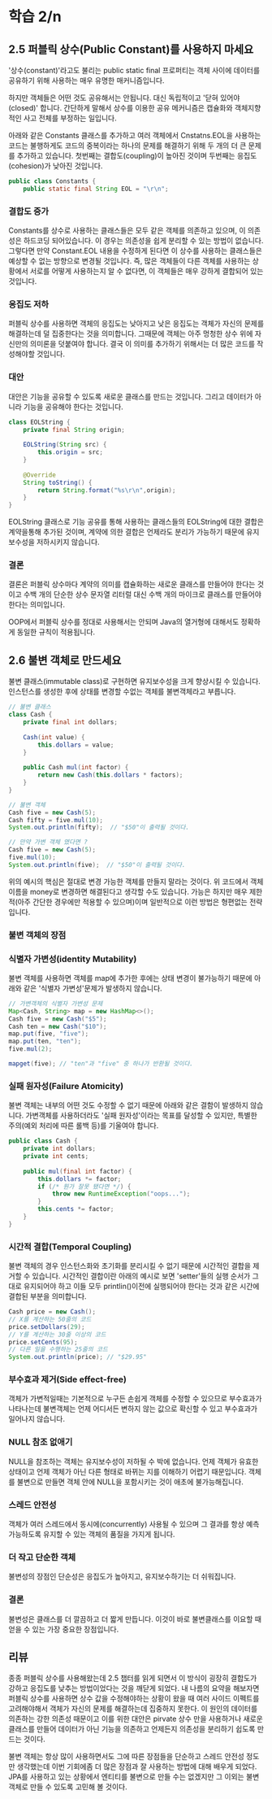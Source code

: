 # 학습 2/n

## 2.5 퍼블릭 상수(Public Constant)를 사용하지 마세요

'상수(constant)'라고도 불리는 public static final 프로퍼티는 객체 사이에 데이터를 공유하기 위해 사용하는 매우 유명한 매커니즘입니다.

하지만 객체들은 어떤 것도 공유해서는 안됩니다. 대신 독립적이고 '닫혀 있어야 (closed)' 합니다.
간단하게 말해서 상수를 이용한 공유 메커니즘은 캡슐화와 객체지향적인 사고 전체를 부정하는 일입니다.

아래와 같은 Constants 클래스를 추가하고 여러 객체에서 Cnstatns.EOL을 사용하는 코드는 불행하게도 코드의 중복이라는 하나의 문제를 해결하기 위해 두 개의 더 큰 문제를 추가하고 있습니다.
첫번째는 결합도(coupling)이 높아진 것이며 두번째는 응집도(cohesion)가 낮아진 것입니다.

```java
public class Constants {
    public static final String EOL = "\r\n";
```

### 결합도 증가

Constants를 상수로 사용하는 클래스들은 모두 같은 객체를 의존하고 있으며, 이 의존성은 하드코딩 되어있습니다. 이 경우는 의존성을 쉽게 분리할 수 있는 방법이 없습니다. 그렇다면 만약 Constant.EOL 내용을 수정하게 된다면 이 상수를 사용하는 클래스들은 예상할 수 없는 방향으로 변경될 것입니다.
즉, 많은 객체들이 다른 객체를 사용하는 상황에서 서로를 어떻게 사용하는지 알 수 없다면, 이 객체들은 매우 강하게 결합되어 있는것입니다.

### 응집도 저하

퍼블릭 상수를 사용하면 객체의 응집도는 낮아지고 낮은 응집도는 객체가 자신의 문제를 해결하는데 덜 집중한다는 것을 의미합니다. 그때문에 객체는 아주 멍청한 상수 위에 자신만의 의미론을 덧붙여야 합니다. 결국 이 의미를 추가하기 위해서는 더 많은 코드를 작성해야할 것입니다.

### 대안

대안은 기능을 공유할 수 있도록 새로운 클래스를 만드는 것입니다. 그리고  데이터가 아니라 기능을 공유해야 한다는 것입니다.

```java
class EOLString { 
    private final String origin;
    
    EOLString(String src) { 
        this.origin = src; 
    }
	
    @Override
    String toString() { 
        return String.format("%s\r\n",origin); 
    }
}
```

EOLString 클래스로 기능 공유를 통해 사용하는 클래스들의 EOLString에 대한 결합은 계약을통해 추가된 것이며, 계약에 의한 결합은 언제라도 분리가 가능하기 때문에 유지보수성을 저하시키지 않습니다.

### 결론

결론은 퍼블릭 상수마다 계약의 의미를 캡슐화하는 새로운 클래스를 만들어야 한다는 것이고 수백 개의 단순한 상수 문자열 리터럴 대신 수백 개의 마이크로 클래스를 만들어야한다는 의미입니다. 

OOP에서 퍼블릭 상수를 정대로 사용해서는 안되며 Java의 열거형에 대해서도 정확하게 동일한 규칙이 적용됩니다.

## 2.6 불변 객체로 만드세요

불변 클래스(immutable class)로 구현하면 유지보수성을 크게 향상시킬 수 있습니다. 인스턴스를 생성한 후에 상태를 변경할 수없는 객체를 불변객체라고 부릅니다.

```java
// 불변 클래스
class Cash { 
    private final int dollars;
    
    Cash(int value) { 
        this.dollars = value; 
    }
	
    public Cash mul(int factor) { 
        return new Cash(this.dollars * factors); 
    }
}
```

```java
// 불변 객체
Cash five = new Cash(5); 
Cash fifty = five.mul(10); 
System.out.println(fifty);  // "$50"이 출력될 것이다.

// 만약 가변 객체 였다면 ?
Cash five = new Cash(5); 
five.mul(10);
System.out.println(five);  // "$50"이 출력될 것이다.
```

위의 예시의 핵심은 절대로 변경 가능한 객체를 만들지 말라는 것이다. 위 코드에서 객체 이름을 money로 변경하면 해결된다고 생각할 수도 있습니다. 가능은 하지만 매우 제한적(아주 간단한 경우에만 적용할 수 있으며)이며 일반적으로 이런 방법은 형편없는 전략입니다.

### 불변 객체의 장점

### 식별자 가변성(identity Mutability)

불변 객체를 사용하면 객체를 map에 추가한 후에는 상태 변경이 불가능하기 때문에 아래와 같은 '식별자 가변성'문제가 발생하지 않습니다.

```java
// 가변객체의 식별자 가변성 문제
Map<Cash, String> map = new HashMap<>(); 
Cash five = new Cash("$5"); 
Cash ten = new Cash("$10");
map.put(five, "five");
map.put(ten, "ten");
five.mul(2);

mapget(five); // "ten"과 "five" 중 하나가 반환될 것이다.
```

### 실패 원자성(Failure Atomicity)

불변 객체는 내부의 어떤 것도 수정할 수 없기 때문에 아래와 같은 결함이 발생하지 않습니다. 가변객체를 사용하더라도 '실패 원자성'이라는 목표를 달성할 수 있지만, 특별한 주의(예외 처리에 따른 롤백 등)를 기울여야 합니다.

```java
public class Cash { 
    private int dollars;
    private int cents;
    
    public mul(final int factor) { 
        this.dollars *= factor;
        if (/* 뭔가 잘못 됐다면 */) {
            throw new RuntimeException("oops..."); 
        }
        this.cents *= factor; 
    }
}
```

### 시간적 결합(Temporal Coupling)

불변 객체의 경우 인스턴스화와 초기화를 분리시킬 수 없기 때문에 시간적인 결합을 제거할 수 있습니다. 시간적인 결합이란 아래의 예시로 보면 'setter'들의 실행 순서가 그대로 유지되어야 하고 이들 모두 printlin()이전에 실행되어야 한다는 것과 같은 시간에 결합된 부분을 의미합니다.

```java
Cash price = new Cash(); 
// X를 계산하는 50줄의 코드
price.setDollars(29); 
// Y를 계산하는 30줄 이상의 코드
price.setCents(95); 
// 다른 일을 수행하는 25줄의 코드
System.out.println(price); // "$29.95"
```

### 부수효과 제거(Side effect-free)

객체가 가변적일때는 기본적으로 누구든 손쉽게 객체를 수정할 수 있으므로 부수효과가 나타나는데 불변객체는 언제 어디서든 변하지 않는 값으로 확신할 수 있고 부수효과가 일어나지 않습니다.

### NULL 참조 없애기

NULL을 참조하는 객체는 유지보수성이 저하될 수 박에 없습니다. 언제 객체가 유효한 상태이고 언제 객체가 아닌 다른 형태로 바뀌는 지를 이해하기 어렵기 때문입니다. 객체를 불변으로 만들면 객체 안에 NULL을 포함시키는 것이 애초에 불가능해집니다. 

### 스레드 안전성

객체가 여러 스레드에서 동시에(concurrently) 사용될 수 있으며 그 결과를 항상 예측가능하도록 유지할 수 있는 객체의 품질을 가지게 됩니다.

### 더 작고 단순한 객체

불변성의 장점인 단순성은 응집도가 높아지고, 유지보수하기는 더 쉬워집니다.

### 결론

불변성은 클래스를 더 깔끔하고 더 짧게 만듭니다. 이것이 바로 불변클래스를 이요할 때 얻을 수 있는 가장 중요한 장점입니다.

## 리뷰

종종 퍼블릭 상수를 사용해왔는데 2.5 챕터를 읽게 되면서 이 방식이 굉장히 결합도가 강하고 응집도를 낮추는 방법이었다는 것을 깨닫게 되었다. 
내 나름의 요약을 해보자면 퍼블릭 상수를 사용하면 상수 값을 수정해야하는 상황이 왔을 때 여러 사이드 이펙트를 고려해야해서 객체가 자신의 문제를 해결하는데 집중하지 못한다. 이 원인의 데이터를 의존하는 강한 의존성 때문이고 이를 위한 대안은 pirvate 상수 만을 사용하거나 새로운 클래스를 만들어 데이터가 아닌 기능을 의존하고 언제든지 의존성을 분리하기 쉽도록 만드는 것이다.

불변 객체는 항상 많이 사용하면서도 그에 따른 장점들을 단순하고 스레드 안전성 정도만 생각했는데 이번 기회에좀 더 많은 장점과 잘 사용하는 방법에 대해 배우게 되었다. JPA를 사용하고 있는 상황에서 엔티티를 불변으로 만들 수는 없겠지만 그 이외는 불변객체로 만들 수 있도록 고민해 볼 것이다.
